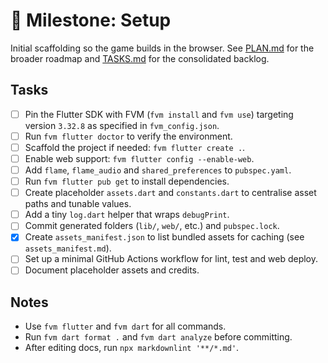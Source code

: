 # 🏁 Milestone: Setup

Initial scaffolding so the game builds in the browser.
See [PLAN.md](PLAN.md) for the broader roadmap and
[TASKS.md](TASKS.md) for the consolidated backlog.

## Tasks

- [ ] Pin the Flutter SDK with FVM (`fvm install` and `fvm use`) targeting version
      `3.32.8` as specified in `fvm_config.json`.
- [ ] Run `fvm flutter doctor` to verify the environment.
- [ ] Scaffold the project if needed: `fvm flutter create .`.
- [ ] Enable web support: `fvm flutter config --enable-web`.
- [ ] Add `flame`, `flame_audio` and `shared_preferences` to `pubspec.yaml`.
- [ ] Run `fvm flutter pub get` to install dependencies.
- [ ] Create placeholder `assets.dart` and `constants.dart` to centralise asset
      paths and tunable values.
- [ ] Add a tiny `log.dart` helper that wraps `debugPrint`.
- [ ] Commit generated folders (`lib/`, `web/`, etc.) and `pubspec.lock`.
- [x] Create `assets_manifest.json` to list bundled assets for caching
      (see `assets_manifest.md`).
- [ ] Set up a minimal GitHub Actions workflow for lint, test and web deploy.
- [ ] Document placeholder assets and credits.

## Notes

- Use `fvm flutter` and `fvm dart` for all commands.
- Run `fvm dart format .` and `fvm dart analyze` before committing.
- After editing docs, run `npx markdownlint '**/*.md'`.

